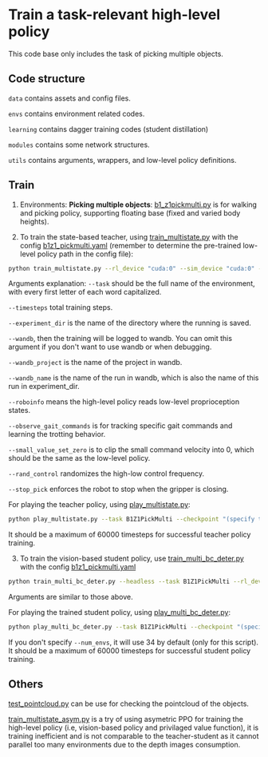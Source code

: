 # Train a task-relevant high-level policy

This code base only includes the task of picking multiple objects.

## Code structure
`data` contains assets and config files.

`envs` contains environment related codes.

`learning` contains dagger training codes (student distillation)

`modules` contains some network structures.

`utils` contains arguments, wrappers, and low-level policy definitions.

## Train

1. Environments: 
   **Picking multiple objects**: [b1_z1pickmulti.py](./envs/b1_z1pickmulti.py) is for walking and picking policy, supporting floating base (fixed and varied body heights).

2. To train the state-based teacher, using [train_multistate.py](./train_multistate.py) with the config [b1z1_pickmulti.yaml](./data/cfg/b1z1_pickmulti.yaml) (remember to determine the pre-trained low-level policy path in the config file):
```bash
python train_multistate.py --rl_device "cuda:0" --sim_device "cuda:0" --timesteps 60000 --headless --task B1Z1PickMulti --experiment_dir b1-pick-multi-teacher --wandb --wandb_project "b1-pick-multi-teacher" --wandb_name "some descriptions" --roboinfo --observe_gait_commands --small_value_set_zero --rand_control --stop_pick
```
Arguments explanation:
`--task` should be the full name of the environment, with every first letter of each word capitalized. 

`--timesteps` total training steps. 

`--experiment_dir` is the name of the directory where the running is saved.

`--wandb`, then the training will be logged to wandb. You can omit this argument if you don't want to use wandb or when debugging. 

`--wandb_project` is the name of the project in wandb. 

`--wandb_name` is the name of the run in wandb, which is also the name of this run in experiment_dir.

`--roboinfo` means the high-level policy reads low-level proprioception states.

`--observe_gait_commands` is for tracking specific gait commands and learning the trotting behavior.

`--small_value_set_zero` is to clip the small command velocity into 0, which should be the same as the low-level policy.

`--rand_control` randomizes the high-low control frequency.

`--stop_pick` enforces the robot to stop when the gripper is closing.

For playing the teacher policy, using [play_multistate.py](./play_multistate.py):
```bash
python play_multistate.py --task B1Z1PickMulti --checkpoint "(specify the path)" # --(same arguments as training)
```
It should be a maximum of 60000 timesteps for successful teacher policy training.


3. To train the vision-based student policy, use [train_multi_bc_deter.py](./train_multi_bc_deter.py) with the config [b1z1_pickmulti.yaml](./data/cfg/b1z1_pickmulti.yaml)
```bash
python train_multi_bc_deter.py --headless --task B1Z1PickMulti --rl_device "cuda:0" --sim_device "cuda:0" --timesteps 60000 --experiment_dir "b1-pick-multi-stu" --wandb --wandb_project "b1-pick-multi-stu" --wandb_name "checkpoint dir path" --teacher_ckpt_path "teacher checkpoint path" --roboinfo --observe_gait_commands --small_value_set_zero --rand_control --stop_pick
```
Arguments are similar to those above.

For playing the trained student policy, using [play_multi_bc_deter.py](./play_multi_bc_deter.py):
```bash
python play_multi_bc_deter.py --task B1Z1PickMulti --checkpoint "(specify the path)" # --(same arguments as training)
```
If you don't specify `--num_envs`, it will use 34 by default (only for this script).
It should be a maximum of 60000 timesteps for successful student policy training.

## Others
[test_pointcloud.py](./test_pointcloud.py) can be use for checking the pointcloud of the objects.

[train_multistate_asym.py](./train_multistate_asym.py) is a try of using asymetric PPO for training the high-level policy (i.e, vision-based policy and privilaged value function), it is training inefficient and is not comparable to the teacher-student as it cannot parallel too many environments due to the depth images consumption.
